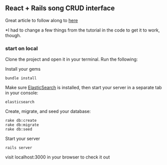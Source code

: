 ## React + Rails song CRUD interface

Great article to follow along to [here](https://blog.skcript.com/building-a-live-search-page-with-reactjs-rails-and-elasticsearch-197f2650438b#.ikr3tgreo)

*I had to change a few things from the tutorial in the code to get it to work, though.


### start on local

Clone the project and open it in your terminal. Run the following:

Install your gems
```
bundle install
```

Make sure [ElasticSearch](https://github.com/ankane/searchkick) is installed, then start your server in a separate tab in your console:
```
elasticsearch
```

Create, migrate, and seed your database:
```
rake db:create
rake db:migrate
rake db:seed
```

Start your server
```
rails server
```

visit localhost:3000 in your browser to check it out
